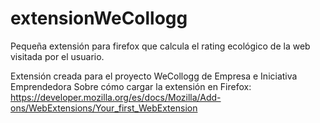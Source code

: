 # extensionWeCollogg
Pequeña extensión para firefox que calcula el rating ecológico de la web visitada por el usuario.

Extensión creada para el proyecto WeCollogg de Empresa e Iniciativa Emprendedora
Sobre cómo cargar la extensión en Firefox: https://developer.mozilla.org/es/docs/Mozilla/Add-ons/WebExtensions/Your_first_WebExtension
